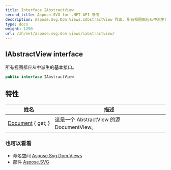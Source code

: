 ```yaml
---
title: Interface IAbstractView
second_title: Aspose.SVG for .NET API 参考
description: Aspose.Svg.Dom.Views.IAbstractView 界面. 所有视图都应从中派生的基本接口
type: docs
weight: 1290
url: /zh/net/aspose.svg.dom.views/iabstractview/
---
```

## IAbstractView interface

所有视图都应从中派生的基本接口。

```csharp
public interface IAbstractView
```

## 特性

| 姓名 | 描述 |
| --- | --- |
| [Document](../../aspose.svg.dom.views/iabstractview/document/) { get; } | 这是一个 AbstractView 的源 DocumentView。 |

### 也可以看看

* 命名空间 [Aspose.Svg.Dom.Views](../../aspose.svg.dom.views/)
* 部件 [Aspose.SVG](../../)


